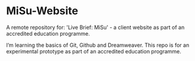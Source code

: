 # MiSu-Website

A remote repository for: 'Live Brief: MiSu' - a client website as part of an accredited education programme.

I’m learning the basics of Git, Github and Dreamweaver. This repo is for an experimental prototype as part of an accredited education programme.

